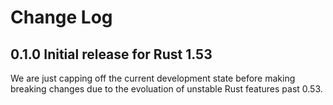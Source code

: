 # Change Log

## 0.1.0 Initial release for Rust 1.53

We are just capping off the current development state before making breaking changes due to the evoluation of unstable Rust features past 0.53.
